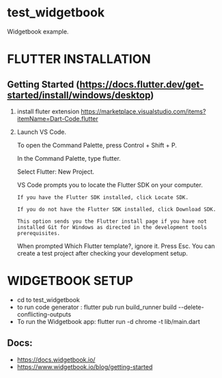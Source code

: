 # test_widgetbook

Widgetbook example.

# FLUTTER INSTALLATION

## Getting Started (https://docs.flutter.dev/get-started/install/windows/desktop)


 1) install fluter extension  https://marketplace.visualstudio.com/items?itemName=Dart-Code.flutter
 2) Launch VS Code.

    To open the Command Palette, press Control + Shift + P.

    In the Command Palette, type flutter.

    Select Flutter: New Project.

    VS Code prompts you to locate the Flutter SDK on your computer.

        If you have the Flutter SDK installed, click Locate SDK.

        If you do not have the Flutter SDK installed, click Download SDK.

        This option sends you the Flutter install page if you have not installed Git for Windows as directed in the development tools prerequisites.

    When prompted Which Flutter template?, ignore it. Press Esc. You can create a test project after checking your development setup.


# WIDGETBOOK SETUP

- cd to test_widgetbook
- to run code generator : flutter pub run build_runner build --delete-conflicting-outputs
- To run the Widgetbook app: flutter run -d chrome -t lib/main.dart

## Docs: 
- https://docs.widgetbook.io/
- https://www.widgetbook.io/blog/getting-started